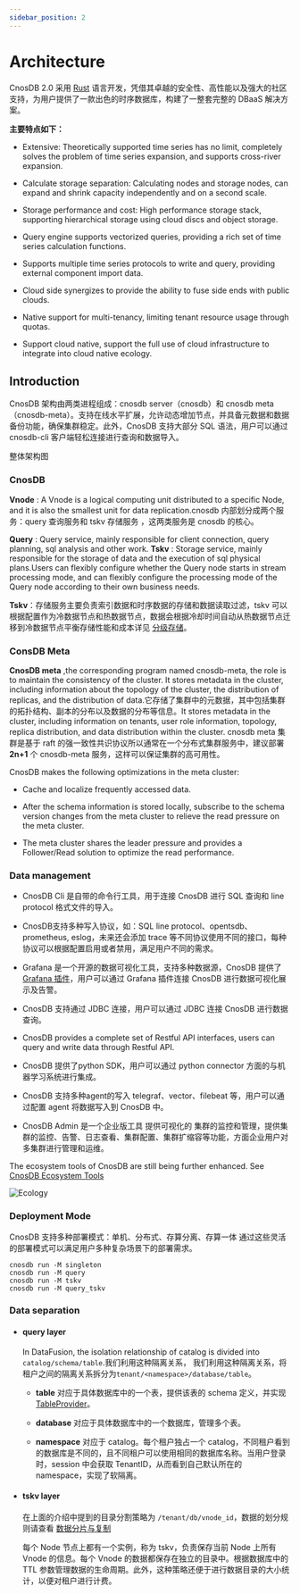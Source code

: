 ```yaml
---
sidebar_position: 2
---
```


# Architecture

CnosDB 2.0 采用 [Rust](https://www.rust-lang.org/) 语言开发，凭借其卓越的安全性、高性能以及强大的社区支持，为用户提供了一款出色的时序数据库，构建了一整套完整的 DBaaS 解决方案。

**主要特点如下：**

- Extensive: Theoretically supported time series has no limit, completely solves the problem of time series expansion, and supports cross-river expansion.

- Calculate storage separation: Calculating nodes and storage nodes, can expand and shrink capacity independently and on a second scale.

- Storage performance and cost: High performance storage stack, supporting hierarchical storage using cloud discs and object storage.

- Query engine supports vectorized queries, providing a rich set of time series calculation functions.

- Supports multiple time series protocols to write and query, providing external component import data.

- Cloud side synergizes to provide the ability to fuse side ends with public clouds.

- Native support for multi-tenancy, limiting tenant resource usage through quotas.

- Support cloud native, support the full use of cloud infrastructure to integrate into cloud native ecology.

## Introduction

CnosDB 架构由两类进程组成：cnosdb server（cnosdb）和 cnosdb meta（cnosdb-meta）。支持在线水平扩展，允许动态增加节点，并具备元数据和数据备份功能，确保集群稳定。此外，CnosDB 支持大部分 SQL 语法，用户可以通过 cnosdb-cli 客户端轻松连接进行查询和数据导入。

整体架构图

### CnosDB

**Vnode** : A Vnode is a logical computing unit distributed to a specific Node, and it is also the smallest unit for data replication.cnosdb 内部划分成两个服务：query 查询服务和 tskv 存储服务 ，这两类服务是 cnosdb 的核心。

**Query** : Query service, mainly responsible for client connection, query planning, sql analysis and other work.
**Tskv** : Storage service, mainly responsible for the storage of data and the execution of sql physical plans.Users can flexibly configure whether the Query node starts in stream processing mode, and can flexibly configure the processing mode of the Query node according to their own business needs.

**Tskv**：存储服务主要负责索引数据和时序数据的存储和数据读取过滤，tskv 可以根据配置作为冷数据节点和热数据节点，数据会根据冷却时间自动从热数据节点迁移到冷数据节点平衡存储性能和成本详见 [分级存储](/docs/manage/tiered_storage.md)。

### ConsDB Meta

**CnosDB meta** ,the corresponding program named cnosdb-meta, the role is to maintain the consistency of the cluster. It stores metadata in the cluster, including information about the topology of the cluster, the distribution of replicas, and the distribution of data.它存储了集群中的元数据，其中包括集群的拓扑结构、副本的分布以及数据的分布等信息。It stores metadata in the cluster, including information on tenants, user role information, topology, replica distribution, and data distribution within the cluster.
cnosdb meta 集群是基于 raft 的强一致性共识协议所以通常在一个分布式集群服务中，建议部署 **2n+1** 个 cnosdb-meta 服务，这样可以保证集群的高可用性。

CnosDB makes the following optimizations in the meta cluster:

- Cache and localize frequently accessed data.

- After the schema information is stored locally, subscribe to the schema version changes from the meta cluster to relieve the read pressure on the meta cluster.

- The meta cluster shares the leader pressure and provides a Follower/Read solution to optimize the read performance.

### Data management

- CnosDB Cli 是自带的命令行工具，用于连接 CnosDB 进行 SQL 查询和 line protocol 格式文件的导入。

- CnosDB支持多种写入协议，如：SQL line protocol、opentsdb、prometheus, eslog，未来还会添加 trace 等不同协议使用不同的接口，每种协议可以根据配置启用或者禁用，满足用户不同的需求。

- Grafana 是一个开源的数据可视化工具，支持多种数据源，CnosDB 提供了 [Grafana 插件](https://grafana.com/grafana/plugins/cnos-cnosdb-datasource)，用户可以通过 Grafana 插件连接 CnosDB 进行数据可视化展示及告警。

- CnosDB 支持通过 JDBC 连接，用户可以通过 JDBC 连接 CnosDB 进行数据查询。

- CnosDB provides a complete set of Restful API interfaces, users can query and write data through Restful API.

- CnosDB 提供了python SDK，用户可以通过 python connector 方面的与机器学习系统进行集成。

- CnosDB 支持多种agent的写入 telegraf、vector、filebeat 等，用户可以通过配置 agent 将数据写入到 CnosDB 中。

- CnosDB Admin 是一个企业版工具 提供可视化的 集群的监控和管理，提供集群的监控、告警、日志查看、集群配置、集群扩缩容等功能，方面企业用户对多集群进行管理和运维。

The ecosystem tools of CnosDB are still being further enhanced. See [CnosDB Ecosystem Tools](/docs/reference/tools.md)

![Ecology](/img/app_arch.png)

### Deployment Mode

CnosDB 支持多种部署模式：单机、分布式、存算分离、存算一体 通过这些灵活的部署模式可以满足用户多种复杂场景下的部署需求。

```
cnosdb run -M singleton
cnosdb run -M query
cnosdb run -M tskv
cnosdb run -M query_tskv
```

### Data separation

- #### query layer

  In DataFusion, the isolation relationship of catalog is divided into `catalog/schema/table`.我们利用这种隔离关系， 我们利用这种隔离关系，将租户之间的隔离关系拆分为`tenant/<namespace>/database/table`。

  - **table** 对应于具体数据库中的一个表，提供该表的 schema 定义，并实现 [TableProvider](https://datafusion.apache.org/library-user-guide/custom-table-providers.html)。

  - **database** 对应于具体数据库中的一个数据库，管理多个表。

  - **namespace** 对应于 catalog。每个租户独占一个 catalog，不同租户看到的数据库是不同的，且不同租户可以使用相同的数据库名称。当用户登录时，session 中会获取 TenantID，从而看到自己默认所在的 namespace，实现了软隔离。

- #### tskv layer

  在上面的介绍中提到的目录分割策略为 `/tenant/db/vnode_id`，数据的划分规则请查看 [数据分片与复制](./replica)

  每个 Node 节点上都有一个实例，称为 tskv，负责保存当前 Node 上所有 Vnode 的信息。每个 Vnode 的数据都保存在独立的目录中。根据数据库中的 TTL 参数管理数据的生命周期。此外，这种策略还便于进行数据目录的大小统计，以便对租户进行计费。
